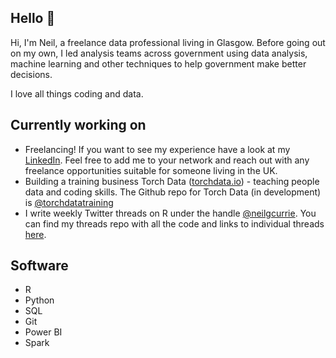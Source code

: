 ## Hello 👋

Hi, I'm Neil, a freelance data professional living in Glasgow. Before going out on my own, I led analysis teams across government using data analysis, machine learning and other techniques to help government make better decisions. 

I love all things coding and data.

## Currently working on

* Freelancing! If you want to see my experience have a look at my [LinkedIn](https://www.linkedin.com/in/neilgcurrie/). Feel free to add me to your network and reach out with any freelance opportunities suitable for someone living in the UK.
* Building a training business Torch Data ([torchdata.io](torchdata.io)) - teaching people data and coding skills. The Github repo for Torch Data (in development) is [@torchdatatraining](https://github.com/torchdatatraining)
* I write weekly Twitter threads on R under the handle [@neilgcurrie](https://twitter.com/neilgcurrie). You can find my threads repo with all the code and links to individual threads [here](https://github.com/neilcuz/threads).

## Software

* R
* Python
* SQL
* Git 
* Power BI
* Spark

